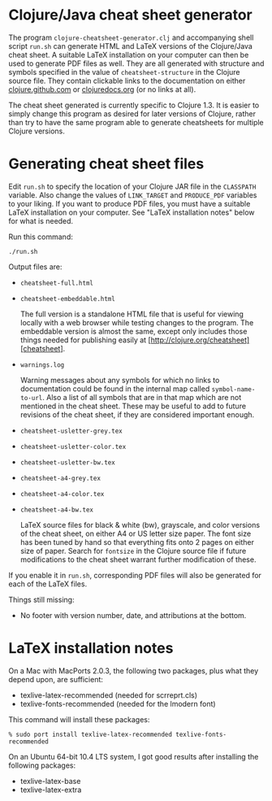 # Clojure/Java cheat sheet generator

The program `clojure-cheatsheet-generator.clj` and accompanying shell
script `run.sh` can generate HTML and LaTeX versions of the
Clojure/Java cheat sheet.  A suitable LaTeX installation on your
computer can then be used to generate PDF files as well.  They are all
generated with structure and symbols specified in the value of
`cheatsheet-structure` in the Clojure source file.  They contain
clickable links to the documentation on either
[clojure.github.com][clojure github] or [clojuredocs.org][clojuredocs]
(or no links at all).

[clojure github]: http://clojure.github.com
[clojuredocs]: http://clojuredocs.org

The cheat sheet generated is currently specific to Clojure 1.3.  It is
easier to simply change this program as desired for later versions of
Clojure, rather than try to have the same program able to generate
cheatsheets for multiple Clojure versions.

# Generating cheat sheet files

Edit `run.sh` to specify the location of your Clojure JAR file in the
`CLASSPATH` variable.  Also change the values of `LINK_TARGET` and
`PRODUCE_PDF` variables to your liking.  If you want to produce PDF
files, you must have a suitable LaTeX installation on your computer.
See "LaTeX installation notes" below for what is needed.

Run this command:

    ./run.sh

Output files are:

* `cheatsheet-full.html`
* `cheatsheet-embeddable.html`

    The full version is a standalone HTML file that is useful for
    viewing locally with a web browser while testing changes to the
    program.  The embeddable version is almost the same, except only
    includes those things needed for publishing easily at
    [http://clojure.org/cheatsheet][cheatsheet].

[cheatsheet]: http://clojure.org/cheatsheet

* `warnings.log`

    Warning messages about any symbols for which no links to
    documentation could be found in the internal map called
    `symbol-name-to-url`.  Also a list of all symbols that are in that
    map which are not mentioned in the cheat sheet.  These may be
    useful to add to future revisions of the cheat sheet, if they are
    considered important enough.

* `cheatsheet-usletter-grey.tex`
* `cheatsheet-usletter-color.tex`
* `cheatsheet-usletter-bw.tex`
* `cheatsheet-a4-grey.tex`
* `cheatsheet-a4-color.tex`
* `cheatsheet-a4-bw.tex`

    LaTeX source files for black & white (bw), grayscale, and color
    versions of the cheat sheet, on either A4 or US letter size paper.
    The font size has been tuned by hand so that everything fits onto
    2 pages on either size of paper.  Search for `fontsize` in the
    Clojure source file if future modifications to the cheat sheet
    warrant further modification of these.

If you enable it in `run.sh`, corresponding PDF files will also be
generated for each of the LaTeX files.


Things still missing:

* No footer with version number, date, and attributions at the bottom.


# LaTeX installation notes

On a Mac with MacPorts 2.0.3, the following two packages, plus what
they depend upon, are sufficient:

* texlive-latex-recommended (needed for scrreprt.cls)
* texlive-fonts-recommended (needed for the lmodern font)

This command will install these packages:

    % sudo port install texlive-latex-recommended texlive-fonts-recommended


On an Ubuntu 64-bit 10.4 LTS system, I got good results after
installing the following packages:

* texlive-latex-base
* texlive-latex-extra
